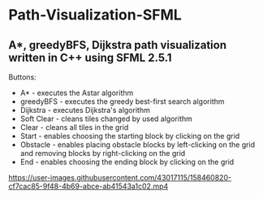 # Path-Visualization-SFML

## A*, greedyBFS, Dijkstra path visualization written in C++ using SFML 2.5.1

Buttons:
- A* - executes the Astar algorithm
- greedyBFS - executes the greedy best-first search algorithm
- Dijkstra - executes Dijkstra's algorithm
- Soft Clear - cleans tiles changed by used algorithm
- Clear - cleans all tiles in the grid
- Start - enables choosing the starting block by clicking on the grid
- Obstacle - enables placing obstacle blocks by left-clicking on the grid and removing blocks by right-clicking on the grid
- End - enables choosing the ending block by clicking on the grid

https://user-images.githubusercontent.com/43017115/158460820-cf7cac85-9f48-4b69-abce-ab41543a1c02.mp4

